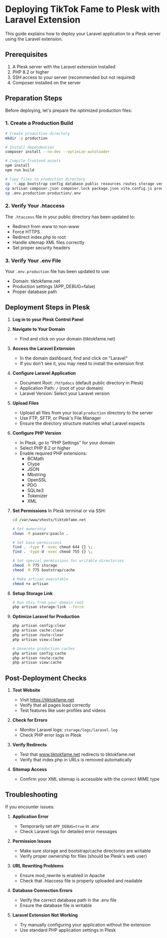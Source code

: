 # Deploying TikTok Fame to Plesk with Laravel Extension

This guide explains how to deploy your Laravel application to a Plesk server using the Laravel extension.

## Prerequisites

1. A Plesk server with the Laravel extension installed
2. PHP 8.2 or higher
3. SSH access to your server (recommended but not required)
4. Composer installed on the server

## Preparation Steps

Before deploying, let's prepare the optimized production files:

### 1. Create a Production Build

```bash
# Create production directory
mkdir -p production

# Install dependencies
composer install --no-dev --optimize-autoloader

# Compile frontend assets
npm install
npm run build

# Copy files to production directory
cp -r app bootstrap config database public resources routes storage vendor production/
cp artisan composer.json composer.lock package.json vite.config.js production/
cp .env.production production/.env
```

### 2. Verify Your .htaccess

The `.htaccess` file in your public directory has been updated to:
- Redirect from www to non-www
- Force HTTPS
- Redirect index.php to root
- Handle sitemap XML files correctly
- Set proper security headers

### 3. Verify Your .env File

Your `.env.production` file has been updated to use:
- Domain: tiktokfame.net
- Production settings (APP_DEBUG=false)
- Proper database path

## Deployment Steps in Plesk

1. **Log in to your Plesk Control Panel**

2. **Navigate to Your Domain**
   - Find and click on your domain (tiktokfame.net)

3. **Access the Laravel Extension**
   - In the domain dashboard, find and click on "Laravel"
   - If you don't see it, you may need to install the extension first

4. **Configure Laravel Application**
   - Document Root: `/httpdocs` (default public directory in Plesk)
   - Application Path: `/` (root of your domain)
   - Laravel Version: Select your Laravel version

5. **Upload Files**
   - Upload all files from your local `production` directory to the server
   - Use FTP, SFTP, or Plesk's File Manager
   - Ensure the directory structure matches what Laravel expects

6. **Configure PHP Version**
   - In Plesk, go to "PHP Settings" for your domain
   - Select PHP 8.2 or higher
   - Enable required PHP extensions:
     - BCMath
     - Ctype
     - JSON
     - Mbstring
     - OpenSSL
     - PDO
     - SQLite3
     - Tokenizer
     - XML

7. **Set Permissions**
   In Plesk terminal or via SSH:
   ```bash
   cd /var/www/vhosts/tiktokfame.net
   
   # Set ownership
   chown -R psaserv:psacln .
   
   # Set base permissions
   find . -type f -exec chmod 644 {} \;
   find . -type d -exec chmod 755 {} \;
   
   # Set special permissions for writable directories
   chmod -R 775 storage
   chmod -R 775 bootstrap/cache
   
   # Make artisan executable
   chmod +x artisan
   ```

8. **Setup Storage Link**
   ```bash
   # Run this from your domain root
   php artisan storage:link --force
   ```

9. **Optimize Laravel for Production**
   ```bash
   php artisan config:clear
   php artisan cache:clear
   php artisan route:clear
   php artisan view:clear
   
   # Generate production caches
   php artisan config:cache
   php artisan route:cache
   php artisan view:cache
   ```

## Post-Deployment Checks

1. **Test Website**
   - Visit https://tiktokfame.net
   - Verify that all pages load correctly
   - Test features like user profiles and videos

2. **Check for Errors**
   - Monitor Laravel logs: `storage/logs/laravel.log`
   - Check PHP error logs in Plesk

3. **Verify Redirects**
   - Test that www.tiktokfame.net redirects to tiktokfame.net
   - Verify that index.php in URLs is removed automatically

4. **Sitemap Access**
   - Confirm your XML sitemap is accessible with the correct MIME type

## Troubleshooting

If you encounter issues:

1. **Application Error**
   - Temporarily set `APP_DEBUG=true` in .env
   - Check Laravel logs for detailed error messages

2. **Permission Issues**
   - Make sure storage and bootstrap/cache directories are writable
   - Verify proper ownership for files (should be Plesk's web user)

3. **URL Rewriting Problems**
   - Ensure mod_rewrite is enabled in Apache
   - Check that .htaccess file is properly uploaded and readable

4. **Database Connection Errors**
   - Verify the correct database path in the .env file
   - Ensure the database file is writable

5. **Laravel Extension Not Working**
   - Try manually configuring your application without the extension
   - Use standard PHP application settings in Plesk 